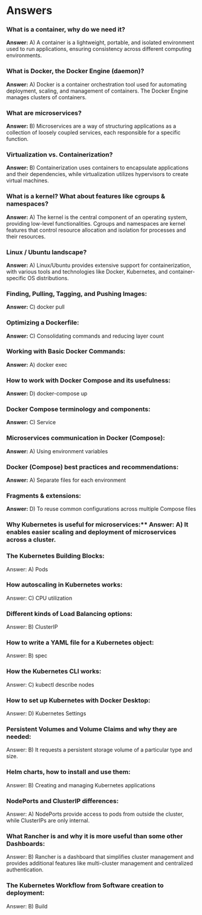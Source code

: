 # Answers
### What is a container, why do we need it?
**Answer:** A) A container is a lightweight, portable, and isolated environment used to run applications, ensuring consistency across different computing environments.

### What is Docker, the Docker Engine (daemon)?
**Answer:** A) Docker is a container orchestration tool used for automating deployment, scaling, and management of containers. The Docker Engine manages clusters of containers.

### What are microservices?
**Answer:** B) Microservices are a way of structuring applications as a collection of loosely coupled services, each responsible for a specific function.

### Virtualization vs. Containerization?
**Answer:** B) Containerization uses containers to encapsulate applications and their dependencies, while virtualization utilizes hypervisors to create virtual machines.

### What is a kernel? What about features like cgroups & namespaces?
**Answer:** A) The kernel is the central component of an operating system, providing low-level functionalities. Cgroups and namespaces are kernel features that control resource allocation and isolation for processes and their resources.

### Linux / Ubuntu landscape?
**Answer:** A) Linux/Ubuntu provides extensive support for containerization, with various tools and technologies like Docker, Kubernetes, and container-specific OS distributions.

### Finding, Pulling, Tagging, and Pushing Images:
**Answer:** C) docker pull

### Optimizing a Dockerfile:
**Answer:** C) Consolidating commands and reducing layer count

### Working with Basic Docker Commands:
**Answer:** A) docker exec

### How to work with Docker Compose and its usefulness:
**Answer:** D) docker-compose up

### Docker Compose terminology and components:
**Answer:** C) Service

### Microservices communication in Docker (Compose):
**Answer:** A) Using environment variables

### Docker (Compose) best practices and recommendations:
**Answer:** A) Separate files for each environment

### Fragments & extensions:
**Answer:** D) To reuse common configurations across multiple Compose files

### Why Kubernetes is useful for microservices:** Answer: A) It enables easier scaling and deployment of microservices across a cluster.

### The Kubernetes Building Blocks:
Answer: A) Pods
### How autoscaling in Kubernetes works:
Answer: C) CPU utilization
### Different kinds of Load Balancing options:
Answer: B) ClusterIP
### How to write a YAML file for a Kubernetes object:
Answer: B) spec
### How the Kubernetes CLI works:
Answer: C) kubectl describe nodes
### How to set up Kubernetes with Docker Desktop:
Answer: D) Kubernetes Settings
### Persistent Volumes and Volume Claims and why they are needed:
Answer: B) It requests a persistent storage volume of a particular type and size.
### Helm charts, how to install and use them:
Answer: B) Creating and managing Kubernetes applications
### NodePorts and ClusterIP differences:
Answer: A) NodePorts provide access to pods from outside the cluster, while ClusterIPs are only internal.
### What Rancher is and why it is more useful than some other Dashboards:
Answer: B) Rancher is a dashboard that simplifies cluster management and provides additional features like multi-cluster management and centralized authentication.
### The Kubernetes Workflow from Software creation to deployment:
Answer: B) Build